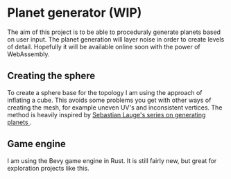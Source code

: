 # Planet generator (WIP)
The aim of this project is to be able to proceduraly generate planets based on user input. 
The planet generation will layer noise in order to create levels of detail. 
Hopefully it will be available online soon with the power of WebAssembly.

## Creating the sphere
To create a sphere base for the topology I am using the approach of inflating a cube. This avoids some problems you get with other ways of creating the mesh, for example uneven UV's and inconsistent vertices. 
The method is heavily inspired by [ Sebastian Lauge's series on generating planets ](https://www.youtube.com/c/SebastianLague).

## Game engine
I am using the Bevy game engine in Rust. It is still fairly new, but great for exploration projects like this. 
